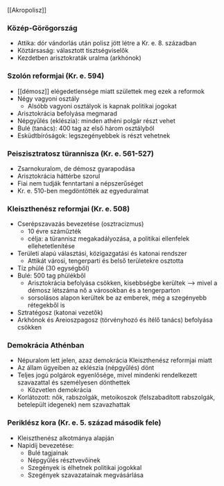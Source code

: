 [[Akropolisz]]

### Közép-Görögország
- Attika: dór vándorlás után polisz jött létre a Kr. e. 8. században
- Köztársaság: választott tisztségviselők
- Kezdetben arisztokraták uralma (arkhónok)
### Szolón reformjai (Kr. e. 594)
- [[démosz]] elégedetlensége miatt születtek meg ezek a reformok
- Négy vagyoni osztály
	- Alsóbb vagyoni osztályok is kapnak politikai jogokat
- Arisztokrácia befolyása megmarad
- Népgyűlés (eklészia): minden athéni polgár részt vehet
- Bulé (tanács): 400 tag az első három osztályból
- Esküdtbíróságok: legszegényebbek is részt vehetnek
### Peiszisztratosz türannisza (Kr. e. 561-527)
- Zsarnokuralom, de démosz gyarapodása
- Arisztokrácia háttérbe szorul
- Fiai nem tudják fenntartani a népszerűséget
- Kr. e. 510-ben megdöntötték az egyeduralmat
### Kleiszthenész reformjai (Kr. e. 508)
- Cserépszavazás bevezetése (osztracizmus)
	- 10 évre száműzték
	- célja: a türannisz megakadályozása, a politikai ellenfelek ellehetetlenítése
- Területi alapú választási, közigazgatási és katonai rendszer
	- Attikát városi, tengerparti és belső területekre osztotta
- Tíz phülé (30 egységből)
- Bulé: 500 tag phülékből
	- Arisztokrácia befolyása csökken, kisebbségbe kerültek --> mivel a démosz létszáma nő a városokban és a tengerparton
	- sorsolásos alapon kerültek be az emberek, még a szegényebb rétegekből is
- Sztratégosz (katonai vezetők)
- Arkhónok és Areioszpagosz (törvényhozó és ítélő tanács) befolyása csökken
### Demokrácia Athénban
- Népuralom lett jelen, azaz demokrácia Kleiszthenész reformjai miatt
- Az állam ügyeiben az eklészia (népgyűlés) dönt
- Teljes jogú polgárok egyenlősége, mivel mindenki rendelkezett szavazattal és személyesen dönthettek
	- Közvetlen demokrácia
- Korlátozott: nők, rabszolgák, metoikoszok (felszabadított rabszolgák, betelepült idegenek) nem szavazhattak
### Periklész kora (Kr. e. 5. század második fele)
- Kleiszthenész alkotmánya alapján
- Napidíj bevezetése:
    - Bulé tagjainak
    - Népgyűlés résztvevőinek
    - Szegények is élhetnek politikai jogokkal
    - Szegények szavazatainak megvásárlása